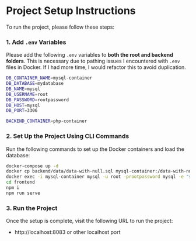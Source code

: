 # Project Setup Instructions

To run the project, please follow these steps:

### 1. Add `.env` Variables

Please add the following `.env` variables to **both the root and backend folders**. This is necessary due to pathing issues I encountered with `.env` files in Docker. If I had more time, I would refactor this to avoid duplication.

```bash
DB_CONTAINER_NAME=mysql-container
DB_DATABASE=mydatabase
DB_NAME=mysql
DB_USERNAME=root
DB_PASSWORD=rootpassword
DB_HOST=mysql
DB_PORT=3306

BACKEND_CONTAINER=php-container
```

### 2. Set Up the Project Using CLI Commands

Run the following commands to set up the Docker containers and load the database:

```bash
docker-compose up -d
docker cp backend/data/data-with-null.sql mysql-container:/data-with-null.sql
docker exec -i mysql-container mysql -u root -prootpassword mysql -e "source /data-with-null.sql"
cd frontend
npm i
npm run serve
```

### 3. Run the Project

Once the setup is complete, visit the following URL to run the project:

- http://localhost:8083 or other localhost port
